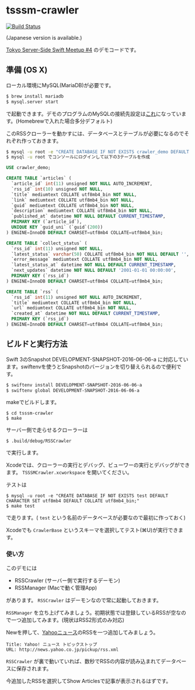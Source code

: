 # tsssm-crawler

[![Build Status](https://travis-ci.org/novi/tsssm-crawler.svg?branch=master)](https://travis-ci.org/novi/tsssm-crawler)

(Japanese version is available.)

[Tokyo Server-Side Swift Meetup #4](http://tokyo-ss-swift.connpass.com/event/33727/) のデモコードです。

## 準備 (OS X)

ローカル環境にMySQL(MariaDB)が必要です。

```sh
$ brew install mariadb
$ mysql.server start 
```

で起動できます。デモのプログラムのMySQLの接続先設定は[これ](https://github.com/novi/tsssm-crawler/blob/master/Sources/CrawlerConfig/Config.swift)になっています。(Homebrewで入れた場合多分デフォルト)

このRSSクローラーを動かすには、データベースとテーブルが必要になるのでそれぞれ作っておきます。

```sh
$ mysql -u root -e "CREATE DATABASE IF NOT EXISTS crawler_demo DEFAULT CHARACTER SET utf8mb4 DEFAULT COLLATE utf8mb4_bin;"
$ mysql -u root でコンソールにログインして以下の3テーブルを作成
```

```sql
USE crawler_demo;
```

```sql
CREATE TABLE `articles` (
  `article_id` int(11) unsigned NOT NULL AUTO_INCREMENT,
  `rss_id` int(10) unsigned NOT NULL,
  `title` mediumtext COLLATE utf8mb4_bin NOT NULL,
  `link` mediumtext COLLATE utf8mb4_bin NOT NULL,
  `guid` mediumtext COLLATE utf8mb4_bin NOT NULL,
  `description` mediumtext COLLATE utf8mb4_bin NOT NULL,
  `published_at` datetime NOT NULL DEFAULT CURRENT_TIMESTAMP,
  PRIMARY KEY (`article_id`),
  UNIQUE KEY `guid_uni` (`guid`(200))
) ENGINE=InnoDB DEFAULT CHARSET=utf8mb4 COLLATE=utf8mb4_bin;
```

```sql
CREATE TABLE `collect_status` (
  `rss_id` int(11) unsigned NOT NULL,
  `latest_status` varchar(50) COLLATE utf8mb4_bin NOT NULL DEFAULT '',
  `error_message` mediumtext COLLATE utf8mb4_bin NOT NULL,
  `latest_status_at` datetime NOT NULL DEFAULT CURRENT_TIMESTAMP,
  `next_updates` datetime NOT NULL DEFAULT '2001-01-01 00:00:00',
  PRIMARY KEY (`rss_id`)
) ENGINE=InnoDB DEFAULT CHARSET=utf8mb4 COLLATE=utf8mb4_bin;
```

```sql
CREATE TABLE `rss` (
  `rss_id` int(11) unsigned NOT NULL AUTO_INCREMENT,
  `title` mediumtext COLLATE utf8mb4_bin NOT NULL,
  `url` mediumtext COLLATE utf8mb4_bin NOT NULL,
  `created_at` datetime NOT NULL DEFAULT CURRENT_TIMESTAMP,
  PRIMARY KEY (`rss_id`)
) ENGINE=InnoDB DEFAULT CHARSET=utf8mb4 COLLATE=utf8mb4_bin;
```

## ビルドと実行方法

Swift 3のSnapshot DEVELOPMENT-SNAPSHOT-2016-06-06-a に対応しています。swiftenvを使うとSnapshotのバージョンを切り替えられるので便利です。

```sh
$ swiftenv install DEVELOPMENT-SNAPSHOT-2016-06-06-a
$ swiftenv global DEVELOPMENT-SNAPSHOT-2016-06-06-a
```

makeでビルドします。

```
$ cd tsssm-crawler
$ make
```

サーバー側で走らせるクローラーは

```
$ .build/debug/RSSCrawler
```

で実行します。

Xcodeでは、クローラーの実行とデバッグ、ビューワーの実行とデバッグができます。 `TSSSMCrawler.xcworkspace` を開いてください。

テストは

```
$ mysql -u root -e "CREATE DATABASE IF NOT EXISTS test DEFAULT CHARACTER SET utf8mb4 DEFAULT COLLATE utf8mb4_bin;"
$ make test
```

で走ります。( `test` という名前のデータベースが必要なので最初に作っておく) 

Xcodeでも `CrawlerBase` というスキーマを選択してテスト(⌘U)が実行できます。

### 使い方

このデモには

* RSSCrawler (サーバー側で実行するデーモン)
* RSSManager (Macで動く管理App)

があります。 `RSSCrawler` はデーモンなので常に起動しておきます。

`RSSManager` を立ち上げてみましょう。初期状態では登録しているRSSが空なので一つ追加してみます。(現状はRSS2形式のみ対応)

Newを押して、[Yahooニュース](http://headlines.yahoo.co.jp/rss/list)のRSSを一つ追加してみましょう。

```
Title: Yahoo! ニュース トピックストップ
URL: http://news.yahoo.co.jp/pickup/rss.xml
```

`RSSCrawler` が裏で動いていれば、数秒でRSSの内容が読み込まれてデータベースに保存されます。

今追加したRSSを選択してShow Articlesで記事が表示されるはずです。
